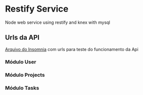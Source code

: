 # Restify Service
Node web service using restify and knex with mysql

## Urls da API

[Arquivo do Insomnia](https://drive.google.com/file/d/1imAx_KpwE1QpKmlyPVSHK7r0410yyV1Z/view?usp=sharing) com urls para teste do funcionamento da Api

### Módulo User

### Módulo Projects

### Módulo Tasks